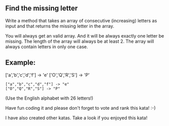 ## Find the missing letter

Write a method that takes an array of consecutive (increasing) letters as input and that returns the missing letter in the array.

You will always get an valid array. And it will be always exactly one letter be missing. The length of the array will always be at least 2.
The array will always contain letters in only one case.

## Example:

['a','b','c','d','f'] -> 'e' ['O','Q','R','S'] -> 'P'

```
["a","b","c","d","f"] -> "e"
["O","Q","R","S"] -> "P"
```

(Use the English alphabet with 26 letters!)

Have fun coding it and please don't forget to vote and rank this kata! :-)

I have also created other katas. Take a look if you enjoyed this kata!

